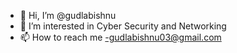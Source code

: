 - 👋 Hi, I’m @gudlabishnu
- 👀 I’m interested in Cyber Security and Networking
- 📫 How to reach me 
-gudlabishnu03@gmail.com

<!---
gudlabishnu/gudlabishnu is a ✨ special ✨ repository because its `README.md` (this file) appears on your GitHub profile.
You can click the Preview link to take a look at your changes.
--->
